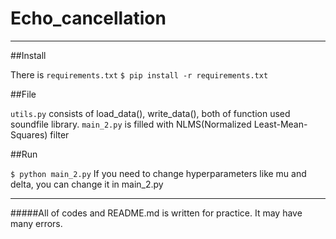# Echo_cancellation
------------
##Install

There is `requirements.txt`
`$ pip install -r requirements.txt`

##File

`utils.py` consists of load_data(), write_data(), both of function used soundfile library.
`main_2.py` is filled with NLMS(Normalized Least-Mean-Squares) filter

##Run

`$ python main_2.py`
If you need to change hyperparameters like mu and delta, you can change it in main_2.py

------------
#####All of codes and README.md is written for practice. It may have many errors.
